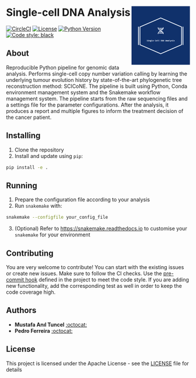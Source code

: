# Single-cell DNA Analysis <img src="figures/logo.png" align="right" width="160">

[![CircleCI](https://circleci.com/gh/anilbey/dna-pipeline.svg?style=svg&circle-token=7d59442470c38d05f7d1661a97da237d482684ef)](https://circleci.com/gh/anilbey/dna-pipeline)
[![License](http://img.shields.io/:license-Apache%202-green.svg)](http://www.apache.org/licenses/LICENSE-2.0.txt)
[![Python Version](https://img.shields.io/badge/python-3-blue.svg)](https://img.shields.io/badge/python-3-blue.svg)
[![Code style: black](https://img.shields.io/badge/code%20style-black-000000.svg)](https://github.com/psf/black)

## About
Reproducible Python pipeline for genomic data analysis. Performs single-cell copy number variation calling by learning the underlying tumour evolution history by state-of-the-art phylogenetic tree reconstruction method: SCICoNE. The pipeline is built using Python, Conda environment management system and the Snakemake workflow management system. The pipeline starts from the raw sequencing files and a settings file for the parameter configurations. After the analysis, it produces a report and multiple figures to inform the treatment decision of the cancer patient.


## Installing
1. Clone the repository
2. Install and update using `pip`:
  ```bash
  pip install -e .
  ```

## Running
1. Prepare the configuration file according to your analysis
2. Run `snakemake` with:
  ```bash
  snakemake --configfile your_config_file 
  ```
3. (Optional) Refer to https://snakemake.readthedocs.io to customise your `snakemake` for your environment

## Contributing

You are very welcome to contribute! You can start with the existing issues or create new issues.
Make sure to follow the CI checks. Use the [pre-commit hook](https://github.com/anilbey/dna-pipeline/blob/master/.pre-commit-config.yaml) defined in the project to meet the code style. If you are adding new functionality, add the corresponding test as well in order to keep the code coverage high.

## Authors

* **Mustafa Anıl Tuncel**  [:octocat:](https://github.com/anilbey)
* **Pedro Ferreira** [:octocat:](https://github.com/pedrofale)

## License

This project is licensed under the Apache License - see the [LICENSE](LICENSE) file for details
